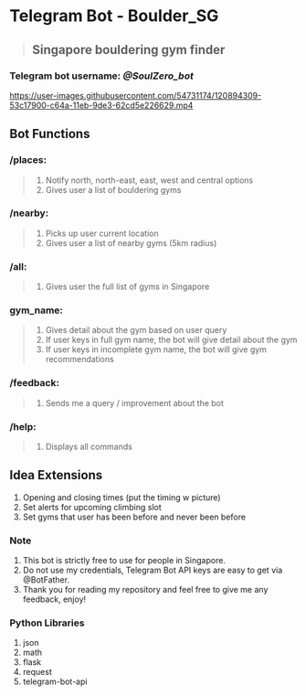 # **Telegram Bot** - Boulder_SG
> ## Singapore bouldering gym finder
### Telegram bot username: _@SoulZero_bot_

https://user-images.githubusercontent.com/54731174/120894309-53c17900-c64a-11eb-9de3-62cd5e226629.mp4

## Bot Functions
### /places: 
> 1. Notify north, north-east, east, west and central options
> 2. Gives user a list of bouldering gyms

### /nearby:
> 1. Picks up user current location
> 2. Gives user a list of nearby gyms (5km radius)

### /all:
> 1. Gives user the full list of gyms in Singapore

### gym_name:
> 1. Gives detail about the gym based on user query
> 2. If user keys in full gym name, the bot will give detail about the gym
> 3. If user keys in incomplete gym name, the bot will give gym recommendations

### /feedback:
> 1. Sends me a query / improvement about the bot

### /help:
> 1. Displays all commands

## Idea Extensions
1. Opening and closing times (put the timing w picture)
2. Set alerts for upcoming climbing slot
3. Set gyms that user has been before and never been before

### Note
1. This bot is strictly free to use for people in Singapore.
2. Do not use my credentials, Telegram Bot API keys are easy to get via @BotFather.
3. Thank you for reading my repository and feel free to give me any feedback, enjoy!

### Python Libraries
1. json
2. math
3. flask
4. request
5. telegram-bot-api
